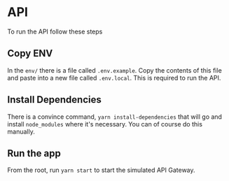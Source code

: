 # API

To run the API follow these steps

## Copy ENV

In the `env/` there is a file called `.env.example`. Copy the contents of this file and paste into a new file called `.env.local`. This is required to run the API.

## Install Dependencies

There is a convince command, `yarn install-dependencies` that will go and install `node_modules` where it's necessary. You can of course do this manually.

## Run the app

From the root, run `yarn start` to start the simulated API Gateway.
